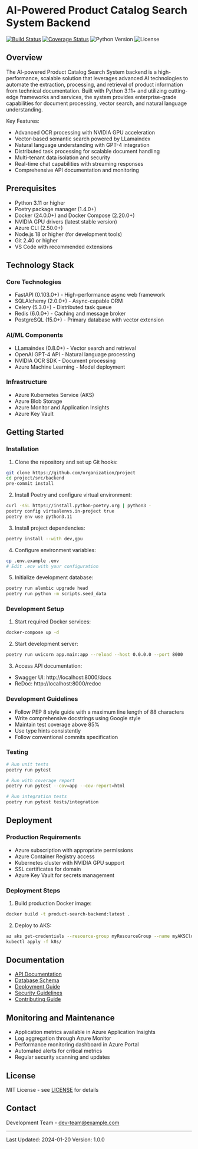 # AI-Powered Product Catalog Search System Backend

[![Build Status](https://github.com/organization/project/workflows/backend-ci.yml/badge.svg)](https://github.com/organization/project/actions)
[![Coverage Status](https://codecov.io/gh/organization/project/branch/main/graph/badge.svg?flag=backend)](https://codecov.io/gh/organization/project)
![Python Version](https://img.shields.io/badge/python-3.11%2B-blue.svg)
![License](https://img.shields.io/badge/license-MIT-green.svg)

## Overview

The AI-powered Product Catalog Search System backend is a high-performance, scalable solution that leverages advanced AI technologies to automate the extraction, processing, and retrieval of product information from technical documentation. Built with Python 3.11+ and utilizing cutting-edge frameworks and services, the system provides enterprise-grade capabilities for document processing, vector search, and natural language understanding.

Key Features:
- Advanced OCR processing with NVIDIA GPU acceleration
- Vector-based semantic search powered by LLamaindex
- Natural language understanding with GPT-4 integration
- Distributed task processing for scalable document handling
- Multi-tenant data isolation and security
- Real-time chat capabilities with streaming responses
- Comprehensive API documentation and monitoring

## Prerequisites

- Python 3.11 or higher
- Poetry package manager (1.4.0+)
- Docker (24.0.0+) and Docker Compose (2.20.0+)
- NVIDIA GPU drivers (latest stable version)
- Azure CLI (2.50.0+)
- Node.js 18 or higher (for development tools)
- Git 2.40 or higher
- VS Code with recommended extensions

## Technology Stack

### Core Technologies
- FastAPI (0.103.0+) - High-performance async web framework
- SQLAlchemy (2.0.0+) - Async-capable ORM
- Celery (5.3.0+) - Distributed task queue
- Redis (6.0.0+) - Caching and message broker
- PostgreSQL (15.0+) - Primary database with vector extension

### AI/ML Components
- LLamaindex (0.8.0+) - Vector search and retrieval
- OpenAI GPT-4 API - Natural language processing
- NVIDIA OCR SDK - Document processing
- Azure Machine Learning - Model deployment

### Infrastructure
- Azure Kubernetes Service (AKS)
- Azure Blob Storage
- Azure Monitor and Application Insights
- Azure Key Vault

## Getting Started

### Installation

1. Clone the repository and set up Git hooks:
```bash
git clone https://github.com/organization/project
cd project/src/backend
pre-commit install
```

2. Install Poetry and configure virtual environment:
```bash
curl -sSL https://install.python-poetry.org | python3 -
poetry config virtualenvs.in-project true
poetry env use python3.11
```

3. Install project dependencies:
```bash
poetry install --with dev,gpu
```

4. Configure environment variables:
```bash
cp .env.example .env
# Edit .env with your configuration
```

5. Initialize development database:
```bash
poetry run alembic upgrade head
poetry run python -m scripts.seed_data
```

### Development Setup

1. Start required Docker services:
```bash
docker-compose up -d
```

2. Start development server:
```bash
poetry run uvicorn app.main:app --reload --host 0.0.0.0 --port 8000
```

3. Access API documentation:
- Swagger UI: http://localhost:8000/docs
- ReDoc: http://localhost:8000/redoc

### Development Guidelines

- Follow PEP 8 style guide with a maximum line length of 88 characters
- Write comprehensive docstrings using Google style
- Maintain test coverage above 85%
- Use type hints consistently
- Follow conventional commits specification

### Testing

```bash
# Run unit tests
poetry run pytest

# Run with coverage report
poetry run pytest --cov=app --cov-report=html

# Run integration tests
poetry run pytest tests/integration
```

## Deployment

### Production Requirements

- Azure subscription with appropriate permissions
- Azure Container Registry access
- Kubernetes cluster with NVIDIA GPU support
- SSL certificates for domain
- Azure Key Vault for secrets management

### Deployment Steps

1. Build production Docker image:
```bash
docker build -t product-search-backend:latest .
```

2. Deploy to AKS:
```bash
az aks get-credentials --resource-group myResourceGroup --name myAKSCluster
kubectl apply -f k8s/
```

## Documentation

- [API Documentation](docs/api.md)
- [Database Schema](docs/schema.md)
- [Deployment Guide](docs/deployment.md)
- [Security Guidelines](docs/security.md)
- [Contributing Guide](CONTRIBUTING.md)

## Monitoring and Maintenance

- Application metrics available in Azure Application Insights
- Log aggregation through Azure Monitor
- Performance monitoring dashboard in Azure Portal
- Automated alerts for critical metrics
- Regular security scanning and updates

## License

MIT License - see [LICENSE](LICENSE) for details

## Contact

Development Team - dev-team@example.com

---
Last Updated: 2024-01-20
Version: 1.0.0